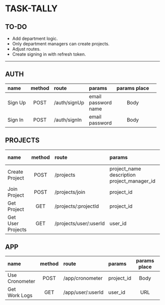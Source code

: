 
# TASK-TALLY

## TO-DO
* Add department logic.
* Only department managers can create projects.
* Adjust routes.
* Create signing in with refresh token.

___


## AUTH 
| name    | method | route        | params                        | params place |      |
| :------ | :----: | :----------- | :---------------------------- | :----------: | :--- |
| Sign Up |  POST  | /auth/signUp | email <br> password <br> name |     Body     |      |
| Sign In |  POST  | /auth/signIn | email <br> password           |     Body     |      |

## PROJECTS
| name                   | method | route                  | params                                                | params place |      |
| :--------------------- | :----: | :--------------------- | :---------------------------------------------------- | :----------: | :--- |
| Create <br> Project    |  POST  | /projects              | project_name <br> description <br> project_manager_id |     Body     |      |
| Join <br> Project      |  POST  | /projects/join         | project_id                                            |     Body     |      |
| Get <br> Project       |  GET   | /projects/:projectId   | project_id                                            |     URL      |      |
| Get User <br> Projects |  GET   | /projects/user/:userId | user_id                                               |     URL      |      |

## APP
| name                | method | route             | params     | params place |      |
| :------------------ | :----: | :---------------- | :--------- | :----------: | :--- |
| Use <br> Cronometer |  POST  | /app/cronometer   | project_id |     Body     |      |
| Get <br> Work Logs  |  GET   | /app/user/:userId | user_id    |     URL      |      |
